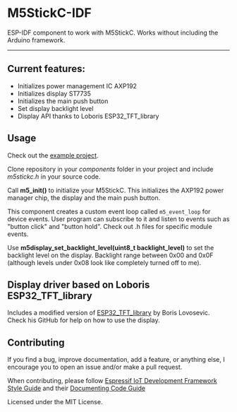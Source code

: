 # M5StickC-IDF

ESP-IDF component to work with M5StickC. Works without including the Arduino framework.

---

## Current features:

* Initializes power management IC AXP192
* Initializes display ST7735
* Initializes the main push button
* Set display backlight level
* Display API thanks to Loboris ESP32_TFT_library

## Usage

Check out the [example project](https://github.com/pablobacho/m5stickc-idf-example).

Clone repository in your *components* folder in your project and include *m5stickc.h* in your source code.

Call **m5_init()** to initialize your M5StickC. This initializes the AXP192 power manager chip, the display and the main push button.

This component creates a custom event loop called `m5_event_loop` for device events. User program can subscribe to it and listen to events such as "button click" and "button hold". Check out .h files for specific module events.

Use **m5display_set_backlight_level(uint8_t backlight_level)** to set the backlight level on the display. Backlight range between 0x00 and 0x0F (although levels under 0x08 look like completely turned off to me).

## Display driver based on Loboris ESP32_TFT_library

Includes a modified version of [ESP32_TFT_library](https://github.com/loboris/ESP32_TFT_library) by Boris Lovosevic. Check his GitHub for help on how to use the display.

## Contributing 

If you find a bug, improve documentation, add a feature, or anything else, I encourage you to open an issue and/or make a pull request.

When contributing, please follow [Espressif IoT Development Framework Style Guide](https://docs.espressif.com/projects/esp-idf/en/latest/contribute/style-guide.html) and their [Documenting Code Guide](https://docs.espressif.com/projects/esp-idf/en/latest/contribute/documenting-code.html)

Licensed under the MIT License.